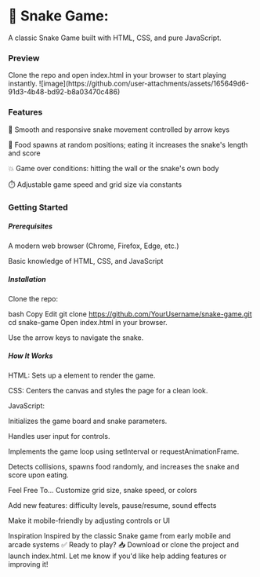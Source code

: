 <h1>🐍 Snake Game:</h1>

A classic Snake Game built with HTML, CSS, and pure JavaScript.

<h3>Preview </h3>
Clone the repo and open index.html in your browser to start playing instantly.
![image](https://github.com/user-attachments/assets/165649d6-91d3-4b48-bd92-b8a03470c486)


<h3>Features</h3>
🎯 Smooth and responsive snake movement controlled by arrow keys

🍎 Food spawns at random positions; eating it increases the snake's length and score

💥 Game over conditions: hitting the wall or the snake's own body

⏱️ Adjustable game speed and grid size via constants

<h3>Getting Started</h3>

<h5>Prerequisites </h5>
A modern web browser (Chrome, Firefox, Edge, etc.)

Basic knowledge of HTML, CSS, and JavaScript

<h5>Installation</h5>
Clone the repo:

bash
Copy
Edit
git clone https://github.com/YourUsername/snake-game.git
cd snake-game
Open index.html in your browser.

Use the arrow keys to navigate the snake.

<h5>How It Works</h5>
HTML: Sets up a <canvas> element to render the game.

CSS: Centers the canvas and styles the page for a clean look.

JavaScript:

Initializes the game board and snake parameters.

Handles user input for controls.

Implements the game loop using setInterval or requestAnimationFrame.

Detects collisions, spawns food randomly, and increases the snake and score upon eating.

</h3>Feel Free To...</h3>
Customize grid size, snake speed, or colors

Add new features: difficulty levels, pause/resume, sound effects

Make it mobile-friendly by adjusting controls or UI

</h3>Inspiration</h3>
Inspired by the classic Snake game from early mobile and arcade systems

</h3>✅ Ready to play?</h3>
📥 Download or clone the project and launch index.html.
Let me know if you'd like help adding features or improving it!
